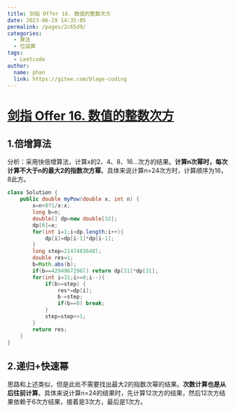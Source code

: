 ```yaml
---
title: 剑指 Offer 16. 数值的整数次方
date: 2023-06-19 14:35:05
permalink: /pages/2c65d9/
categories:
  - 算法
  - 位运算
tags:
  - Leetcode
author: 
  name: phan
  link: https://gitee.com/blage-coding
---
```

# [剑指 Offer 16. 数值的整数次方](https://leetcode.cn/problems/shu-zhi-de-zheng-shu-ci-fang-lcof/)

## 1.倍增算法

分析：采用快倍增算法，计算x的2、4、8、16...次方的结果。**计算n次幂时，每次计算不大于n的最大2的指数次方幂**。具体来说计算n=24次方时，计算顺序为16，8此方。

```java
class Solution {
    public double myPow(double x, int n) {
        x=n<0?1/x:x;
        long b=n;
        double[] dp=new double[32];
        dp[0]=x;
        for(int i=1;i<dp.length;i++){
            dp[i]=dp[i-1]*dp[i-1];
        }
        long step=2147483648l;
        double res=1;
        b=Math.abs(b);
        if(b==4294967296l) return dp[31]*dp[31];
        for(int i=31;i>=0;i--){
            if(b>=step) {
                res*=dp[i];
                b-=step;
                if(b==0) break;
            }
            step=step>>1;
        }
        return res;
    }
}
```

## 2.递归+快速幂

思路和上述类似，但是此处不需要找出最大2的指数次幂的结果。**次数计算也是从后往前计算**。具体来说计算n=24的结果时，先计算12次方的结果，然后12次方结果依赖于6次方结果，接着是3次方，最后是1次方。